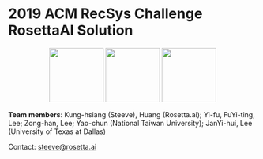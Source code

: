 # 2019 ACM RecSys Challenge RosettaAI Solution

<p align="center">
<a href="https://rosetta.ai/"><img src="https://media.licdn.com/dms/image/C4D0BAQFUAOls_GYTVQ/company-logo_200_200/0?e=2159024400&v=beta&t=EoW9zX8JHQFg0LKdxlNDmJDdIZBDYyGuo_wJfXwxRyg" height="110"></a>
<a href="https://www.ntu.edu.tw/"><img src="https://sites.google.com/site/stringsntu/_/rsrc/1511594665991/config/customLogo.gif?revision=1"  height="110"></a>
<a href="https://www.utdallas.edu/"><img src="https://yt3.ggpht.com/a/AGF-l7-x9pb2HmLWEJxTncC5EjzekRKX9I-qpX4nXg=s900-mo-c-c0xffffffff-rj-k-no"  height="110"></a>
</p>

**Team members**: Kung-hsiang (Steeve), Huang (Rosetta.ai); Yi-fu, FuYi-ting, Lee; Zong-han, Lee; Yao-chun (National Taiwan University); JanYi-hui, Lee (University of Texas at Dallas)

Contact: steeve@rosetta.ai



